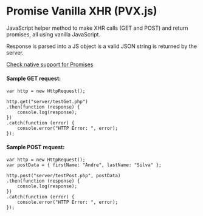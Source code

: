 # Promise Vanilla XHR (PVX.js)

JavaScript helper method to make XHR calls (GET and POST) and return promises, all using vanilla JavaScript.

Response is parsed into a JS object is a valid JSON string is returned by the server.

[Check native support for Promises](http://caniuse.com/#feat=promises)

#### Sample GET request:

```
var http = new HttpRequest();

http.get("server/testGet.php")
.then(function (response) {
    console.log(response);
})
.catch(function (error) {
    console.error("HTTP Error: ", error);
});
```

#### Sample POST request:

```
var http = new HttpRequest();
var postData = { firstName: "Andre", lastName: "Silva" };

http.post("server/testPost.php", postData)
.then(function (response) {
    console.log(response);
})
.catch(function (error) {
    console.error("HTTP Error: ", error);
});
```
